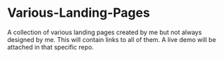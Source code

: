 # Various-Landing-Pages
A collection of various landing pages created by me but not always designed by me.
This will contain links to all of them. A live demo will be attached in that specific repo.
